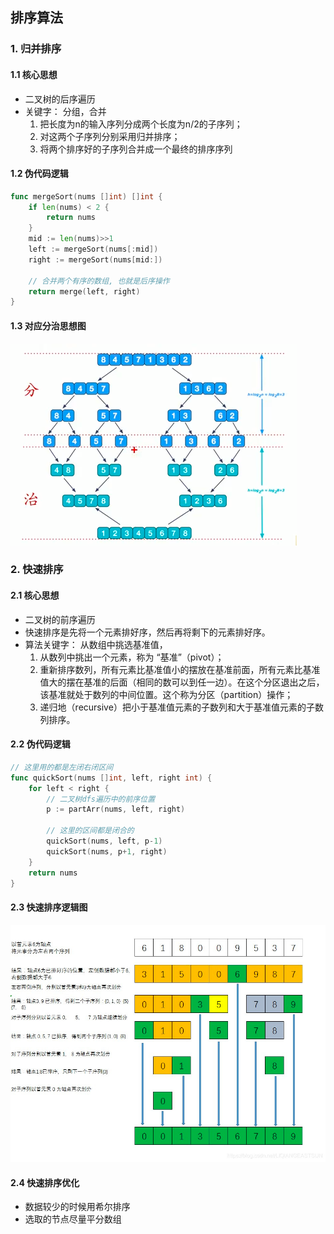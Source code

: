 ## 排序算法

### 1. 归并排序
#### 1.1 核心思想
- 二叉树的后序遍历
- 关键字： 分组，合并
  1. 把长度为n的输入序列分成两个长度为n/2的子序列；
  2. 对这两个子序列分别采用归并排序；
  3. 将两个排序好的子序列合并成一个最终的排序序列

#### 1.2 伪代码逻辑
```go
func mergeSort(nums []int) []int {
	if len(nums) < 2 {
		return nums
	}
	mid := len(nums)>>1
	left := mergeSort(nums[:mid])
	right := mergeSort(nums[mid:])
	
	// 合并两个有序的数组, 也就是后序操作
	return merge(left, right)
}
```

#### 1.3 对应分治思想图
![](./归并排序逻辑.png)


### 2. 快速排序
#### 2.1 核心思想
- 二叉树的前序遍历
- 快速排序是先将一个元素排好序，然后再将剩下的元素排好序。
- 算法关键字： 从数组中挑选基准值，
  1. 从数列中挑出一个元素，称为 “基准”（pivot）；
  2. 重新排序数列，所有元素比基准值小的摆放在基准前面，所有元素比基准值大的摆在基准的后面（相同的数可以到任一边）。在这个分区退出之后，该基准就处于数列的中间位置。这个称为分区（partition）操作；
  3. 递归地（recursive）把小于基准值元素的子数列和大于基准值元素的子数列排序。

#### 2.2 伪代码逻辑
```go
// 这里用的都是左闭右闭区间
func quickSort(nums []int, left, right int) {
    for left < right {
		// 二叉树dfs遍历中的前序位置
        p := partArr(nums, left, right)
        
		// 这里的区间都是闭合的
		quickSort(nums, left, p-1)
		quickSort(nums, p+1, right)
    }	
	return nums
}
```

#### 2.3 快速排序逻辑图
![](./快速排序逻辑图.png)

#### 2.4 快速排序优化
- 数据较少的时候用希尔排序
- 选取的节点尽量平分数组